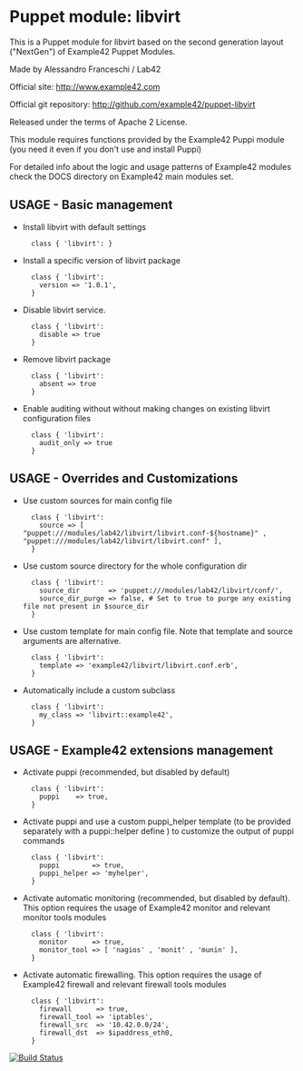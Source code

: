 # Puppet module: libvirt

This is a Puppet module for libvirt based on the second generation layout ("NextGen") of Example42 Puppet Modules.

Made by Alessandro Franceschi / Lab42

Official site: http://www.example42.com

Official git repository: http://github.com/example42/puppet-libvirt

Released under the terms of Apache 2 License.

This module requires functions provided by the Example42 Puppi module (you need it even if you don't use and install Puppi)

For detailed info about the logic and usage patterns of Example42 modules check the DOCS directory on Example42 main modules set.

## USAGE - Basic management

* Install libvirt with default settings

        class { 'libvirt': }

* Install a specific version of libvirt package

        class { 'libvirt':
          version => '1.0.1',
        }

* Disable libvirt service.

        class { 'libvirt':
          disable => true
        }

* Remove libvirt package

        class { 'libvirt':
          absent => true
        }

* Enable auditing without without making changes on existing libvirt configuration files

        class { 'libvirt':
          audit_only => true
        }


## USAGE - Overrides and Customizations
* Use custom sources for main config file 

        class { 'libvirt':
          source => [ "puppet:///modules/lab42/libvirt/libvirt.conf-${hostname}" , "puppet:///modules/lab42/libvirt/libvirt.conf" ], 
        }


* Use custom source directory for the whole configuration dir

        class { 'libvirt':
          source_dir       => 'puppet:///modules/lab42/libvirt/conf/',
          source_dir_purge => false, # Set to true to purge any existing file not present in $source_dir
        }

* Use custom template for main config file. Note that template and source arguments are alternative. 

        class { 'libvirt':
          template => 'example42/libvirt/libvirt.conf.erb',
        }

* Automatically include a custom subclass

        class { 'libvirt':
          my_class => 'libvirt::example42',
        }


## USAGE - Example42 extensions management 
* Activate puppi (recommended, but disabled by default)

        class { 'libvirt':
          puppi    => true,
        }

* Activate puppi and use a custom puppi_helper template (to be provided separately with a puppi::helper define ) to customize the output of puppi commands 

        class { 'libvirt':
          puppi        => true,
          puppi_helper => 'myhelper', 
        }

* Activate automatic monitoring (recommended, but disabled by default). This option requires the usage of Example42 monitor and relevant monitor tools modules

        class { 'libvirt':
          monitor      => true,
          monitor_tool => [ 'nagios' , 'monit' , 'munin' ],
        }

* Activate automatic firewalling. This option requires the usage of Example42 firewall and relevant firewall tools modules

        class { 'libvirt':       
          firewall      => true,
          firewall_tool => 'iptables',
          firewall_src  => '10.42.0.0/24',
          firewall_dst  => $ipaddress_eth0,
        }


[![Build Status](https://travis-ci.org/example42/puppet-libvirt.png?branch=master)](https://travis-ci.org/example42/puppet-libvirt)
